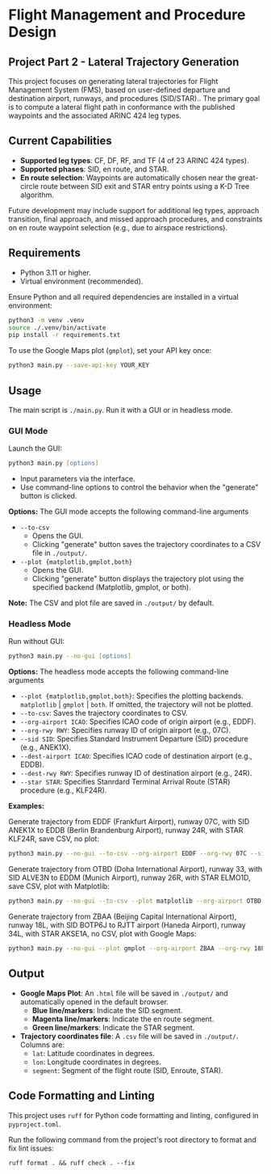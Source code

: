 # Flight Management and Procedure Design

## Project Part 2 - Lateral Trajectory Generation

This project focuses on generating lateral trajectories for Flight Management System (FMS), based on user-defined departure and destination airport, runways, and procedures (SID/STAR)..
The primary goal is to compute a lateral flight path in conformance with the published waypoints and the associated ARINC 424 leg types.

## Current Capabilities

- **Supported leg types**: CF, DF, RF, and TF (4 of 23 ARINC 424 types).
- **Supported phases**: SID, en route, and STAR.
- **En route selection**: Waypoints are automatically chosen near the great-circle route between SID exit and STAR entry points using a K-D Tree algorithm.

Future development may include support for additional leg types, approach transition, final approach, and missed approach procedures, and constraints on en route waypoint selection (e.g., due to airspace restrictions).

## Requirements

- Python 3.11 or higher.
- Virtual environment (recommended).

Ensure Python and all required dependencies are installed in a virtual environment:

```zsh
python3 -m venv .venv
source ./.venv/bin/activate
pip install -r requirements.txt
```

To use the Google Maps plot (`gmplot`), set your API key once:

```zsh
python3 main.py --save-api-key YOUR_KEY
```

## Usage

The main script is `./main.py`. Run it with a GUI or in headless mode.

### GUI Mode

Launch the GUI:

```zsh
python3 main.py [options]
```

- Input parameters via the interface.
- Use command-line options to control the behavior when the "generate" button is clicked.

**Options:** The GUI mode accepts the following command-line arguments

- `--to-csv`
  - Opens the GUI.
  - Clicking "generate" button saves the trajectory coordinates to a CSV file in `./output/`.
- `--plot {matplotlib,gmplot,both}`
  - Opens the GUI.
  - Clicking "generate" button displays the trajectory plot using the specified backend (Matplotlib, gmplot, or both).

**Note:** The CSV and plot file are saved in `./output/` by default.

### Headless Mode

Run without GUI:

```zsh
python3 main.py --no-gui [options]
```

**Options:** The headless mode accepts the following command-line arguments

- `--plot {matplotlib,gmplot,both}`: Specifies the plotting backends. `matplotlib` | `gmplot` | `both`. If omitted, the trajectory will not be plotted.
- `--to-csv`: Saves the trajectory coordinates to CSV.
- `--org-airport ICAO`: Specifies ICAO code of origin airport (e.g., EDDF).
- `--org-rwy RWY`: Specifies runway ID of origin airport (e.g., 07C).
- `--sid SID`: Specifies Standard Instrument Departure (SID) procedure (e.g., ANEK1X).
- `--dest-airport ICAO`: Specifies ICAO code of destination airport (e.g., EDDB).
- `--dest-rwy RWY`: Specifies runway ID of destination airport (e.g., 24R).
- `--star STAR`: Specifies Stanrdard Terminal Arrival Route (STAR) procedure (e.g., KLF24R).

**Examples:**

Generate trajectory from EDDF (Frankfurt Airport), runway 07C, with SID ANEK1X to EDDB (Berlin Brandenburg Airport), runway 24R, with STAR KLF24R, save CSV, no plot:

```zsh
python3 main.py --no-gui --to-csv --org-airport EDDF --org-rwy 07C --sid ANEK1X --dest-airport EDDB --dest-rwy 24R --star KLF24R
```

Generate trajectory from OTBD (Doha International Airport), runway 33, with SID ALVE3N to EDDM (Munich Airport), runway 26R, with STAR ELMO1D, save CSV, plot with Matplotlib:

```zsh
python3 main.py --no-gui --to-csv --plot matplotlib --org-airport OTBD --org-rwy 33 --sid ALVE3N --dest-airport EDDM --dest-rwy 26R --star ELMO1D
```

Generate trajectory from ZBAA (Beijing Capital International Airport), runway 18L, with SID BOTP6J to RJTT airport (Haneda Airport), runway 34L, with STAR AKSE1A, no CSV, plot with Google Maps:

```zsh
python3 main.py --no-gui --plot gmplot --org-airport ZBAA --org-rwy 18L --sid BOTP6J --dest-airport RJTT --dest-rwy 34L --star AKSE1A
```

## Output

- **Google Maps Plot**: An `.html` file will be saved in `./output/` and automatically opened in the default browser.
  - **Blue line/markers**: Indicate the SID segment.
  - **Magenta line/markers**: Indicate the en route segment.
  - **Green line/markers**: Indicate the STAR segment.
- **Trajectory coordinates file**: A `.csv` file will be saved in `./output/`. Columns are:
  - `lat`: Latitude coordinates in degrees.
  - `lon`: Longitude coordinates in degrees.
  - `segment`: Segment of the flight route (SID, Enroute, STAR).

## Code Formatting and Linting

This project uses `ruff` for Python code formatting and linting, configured in `pyproject.toml`.

Run the following command from the project's root directory to format and fix lint issues:

```ruff
ruff format . && ruff check . --fix
```
